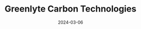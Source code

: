 ---  
layout: startup_page  
title: "Greenlyte Carbon Technologies"  
id: "greenlyte.tech"  
permalink: "/greenlytecarbontechnologiesgreenlyte.tech03062024/"  
website: "https://www.greenlyte.tech/"  
funding_round: "Pre Series A"  
funding_amount: "€10.5M"  
investors: "Earlybird Venture Capital, Green Generation Fund, Carbon Removal Partners, Dr. Udo Jung, Partech"  
about: "Greenlyte Carbon Technologies specializes in a direct air capture (DAC) system that efficiently removes CO2 from the atmosphere using a liquid-sorbent solution, producing hydrogen as a byproduct. The system integrates with renewable energies and doesn't require high heat or pressure, with the generated CO2 and hydrogen usable as feedstock for various applications or to create negative emissions. The technology is based on 15 years of research and has shown strong commercial traction."  
markets: "Cleantech, Carbon Capture, Chemical, Manufacturing"  
hq: "Essen, Nordrhein-Westfalen, Germany"  
founded_year: "2022"  
linkedin: "https://www.linkedin.com/company/greenlyte-carbon-technologies/"  
twitter: ""  
instagram: ""  
facebook: ""  
crunchbase: "https://www.crunchbase.com/organization/greenlyte-carbon-technologies"  
pitchbook: ""  

date_display: "06-Mar-2024"  
date: "2024-03-06"

# SEO Optimization  
meta_title: "Greenlyte Carbon Technologies - Pre Series A Funding (€10.5M)"  
meta_description: "Greenlyte Carbon Technologies, Greenlyte Carbon Technologies specializes in a direct air capture (DAC) system that efficiently removes CO2 from the atmosphere using a liquid-sorbent..."  
meta_keywords: "Greenlyte Carbon Technologies, Cleantech, Carbon Capture, Chemical, Manufacturing, Pre Series A funding"  
canonical_url: "https://startup.projectstartups.com/greenlytecarbontechnologiesgreenlyte.tech03062024/"  
---